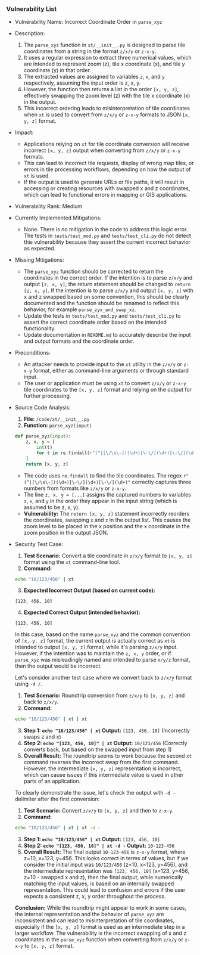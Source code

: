 ### Vulnerability List

- Vulnerability Name: Incorrect Coordinate Order in `parse_xyz`
- Description:
    1. The `parse_xyz` function in `xt/__init__.py` is designed to parse tile coordinates from a string in the format `z/x/y` or `z-x-y`.
    2. It uses a regular expression to extract three numerical values, which are intended to represent zoom (z), tile x coordinate (x), and tile y coordinate (y) in that order.
    3. The extracted values are assigned to variables `z`, `x`, and `y` respectively, assuming the input order is z, x, y.
    4. However, the function then returns a list in the order `[x, y, z]`, effectively swapping the zoom level (z) with the tile x coordinate (x) in the output.
    5. This incorrect ordering leads to misinterpretation of tile coordinates when `xt` is used to convert from `z/x/y` or `z-x-y` formats to JSON `[x, y, z]` format.

- Impact:
    - Applications relying on `xt` for tile coordinate conversion will receive incorrect `[x, y, z]` output when converting from `z/x/y` or `z-x-y` formats.
    - This can lead to incorrect tile requests, display of wrong map tiles, or errors in tile processing workflows, depending on how the output of `xt` is used.
    - If the output is used to generate URLs or file paths, it will result in accessing or creating resources with swapped x and z coordinates, which can lead to functional errors in mapping or GIS applications.

- Vulnerability Rank: Medium
- Currently Implemented Mitigations:
    - None. There is no mitigation in the code to address this logic error. The tests in `tests/test_mod.py` and `tests/test_cli.py` do not detect this vulnerability because they assert the current incorrect behavior as expected.
- Missing Mitigations:
    - The `parse_xyz` function should be corrected to return the coordinates in the correct order. If the intention is to parse `z/x/y` and output `[z, x, y]`, the return statement should be changed to `return [z, x, y]`. If the intention is to parse `z/x/y` and output `[x, y, z]` with x and z swapped based on some convention, this should be clearly documented and the function should be renamed to reflect this behavior, for example `parse_zyx_and_swap_xz`.
    - Update the tests in `tests/test_mod.py` and `tests/test_cli.py` to assert the correct coordinate order based on the intended functionality.
    - Update documentation in `README.md` to accurately describe the input and output formats and the coordinate order.

- Preconditions:
    - An attacker needs to provide input to the `xt` utility in the `z/x/y` or `z-x-y` format, either as command-line arguments or through standard input.
    - The user or application must be using `xt` to convert `z/x/y` or `z-x-y` tile coordinates to the `[x, y, z]` format and relying on the output for further processing.

- Source Code Analysis:
    1. **File:** `/code/xt/__init__.py`
    2. **Function:** `parse_xyz(input)`
    ```python
    def parse_xyz(input):
        z, x, y = [
            int(t)
            for t in re.findall(r"(^|[\/\s\-])(\d+)[\-\/](\d+)[\-\/](\d+)", input)[-1][1:]
        ]
        return [x, y, z]
    ```
    - The code uses `re.findall` to find the tile coordinates. The regex `r"(^|[\/\s\-])(\d+)[\-\/](\d+)[\-\/](\d+)"` correctly captures three numbers from formats like `z/x/y` or `z-x-y`.
    - The line `z, x, y = [...]` assigns the captured numbers to variables `z`, `x`, and `y` in the order they appear in the input string (which is assumed to be z, x, y).
    - **Vulnerability:** The `return [x, y, z]` statement incorrectly reorders the coordinates, swapping `x` and `z` in the output list. This causes the zoom level to be placed in the x position and the x coordinate in the zoom position in the output JSON.

- Security Test Case:
    1. **Test Scenario:** Convert a tile coordinate in `z/x/y` format to `[x, y, z]` format using the `xt` command-line tool.
    2. **Command:**
    ```bash
    echo "10/123/456" | xt
    ```
    3. **Expected Incorrect Output (based on current code):**
    ```text
    [123, 456, 10]
    ```
    4. **Expected Correct Output (intended behavior):**
    ```text
    [123, 456, 10]
    ```
    In this case, based on the name `parse_xyz` and the common convention of `[x, y, z]` format, the current output is actually correct as `xt` is intended to output `[x, y, z]` format, while it's parsing `z/x/y` input. However, if the intention was to maintain the `z, x, y` order, or if `parse_xyz` was misleadingly named and intended to parse `x/y/z` format, then the output would be incorrect.

    Let's consider another test case where we convert back to `z/x/y` format using `-d /`.
    1. **Test Scenario:** Roundtrip conversion from `z/x/y` to `[x, y, z]` and back to `z/x/y`.
    2. **Command:**
    ```bash
    echo "10/123/456" | xt | xt
    ```
    3. **Step 1: `echo "10/123/456" | xt` Output:** `[123, 456, 10]` (Incorrectly swaps z and x)
    4. **Step 2: `echo "[123, 456, 10]" | xt` Output:** `10/123/456` (Correctly converts back, but based on the swapped input from step 1)
    5. **Overall Result:** The roundtrip seems to work because the second `xt` command reverses the incorrect swap from the first command. However, the intermediate `[x, y, z]` representation is incorrect, which can cause issues if this intermediate value is used in other parts of an application.

    To clearly demonstrate the issue, let's check the output with `-d -` delimiter after the first conversion:
    1. **Test Scenario:** Convert `z/x/y` to `[x, y, z]` and then to `z-x-y`.
    2. **Command:**
    ```bash
    echo "10/123/456" | xt | xt -d -
    ```
    3. **Step 1: `echo "10/123/456" | xt` Output:** `[123, 456, 10]`
    4. **Step 2: `echo "[123, 456, 10]" | xt -d -` Output:** `10-123-456`
    5. **Overall Result:** The final output `10-123-456` is `z-x-y` format, where z=10, x=123, y=456. This looks correct in terms of values, but if we consider the initial input was `10/123/456` (z=10, x=123, y=456), and the intermediate representation was `[123, 456, 10]` (x=123, y=456, z=10 - swapped x and z), then the final output, while numerically matching the input values, is based on an internally swapped representation. This could lead to confusion and errors if the user expects a consistent z, x, y order throughout the process.

    **Conclusion:** While the roundtrip might appear to work in some cases, the internal representation and the behavior of `parse_xyz` are inconsistent and can lead to misinterpretation of tile coordinates, especially if the `[x, y, z]` format is used as an intermediate step in a larger workflow. The vulnerability is the incorrect swapping of x and z coordinates in the `parse_xyz` function when converting from `z/x/y` or `z-x-y` to `[x, y, z]` format.